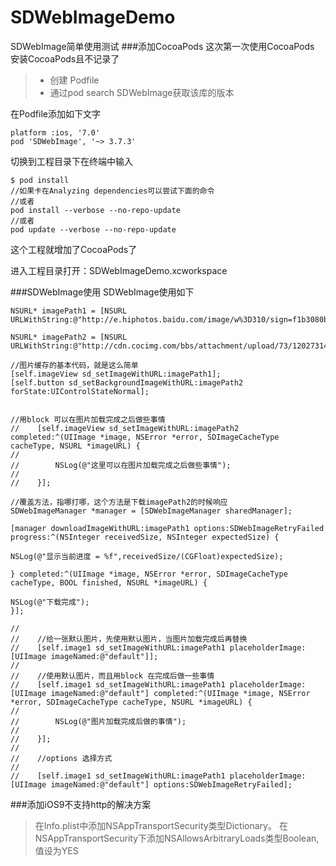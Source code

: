 # SDWebImageDemo
SDWebImage简单使用测试
###添加CocoaPods
这次第一次使用CocoaPods
安装CocoaPods且不记录了

>- 创建 Podfile
>- 通过pod search SDWebImage获取该库的版本

在Podfile添加如下文字
```
platform :ios, '7.0'
pod 'SDWebImage', '~> 3.7.3'
```

切换到工程目录下在终端中输入
```
$ pod install 
//如果卡在Analyzing dependencies可以尝试下面的命令
//或者
pod install --verbose --no-repo-update 
//或者
pod update --verbose --no-repo-update 
```
这个工程就增加了CocoaPods了


进入工程目录打开：SDWebImageDemo.xcworkspace

###SDWebImage使用
SDWebImage使用如下
```
NSURL* imagePath1 = [NSURL URLWithString:@"http://e.hiphotos.baidu.com/image/w%3D310/sign=f1b3080be7dde711e7d245f797eecef4/838ba61ea8d3fd1f65e51a34324e251f94ca5fcb.jpg"];

NSURL* imagePath2 = [NSURL URLWithString:@"http://cdn.cocimg.com/bbs/attachment/upload/73/1202731418914287.jpg"];

//图片缓存的基本代码，就是这么简单
[self.imageView sd_setImageWithURL:imagePath1];
[self.button sd_setBackgroundImageWithURL:imagePath2 forState:UIControlStateNormal];


//用block 可以在图片加载完成之后做些事情
//    [self.imageView sd_setImageWithURL:imagePath2 completed:^(UIImage *image, NSError *error, SDImageCacheType cacheType, NSURL *imageURL) {
//        
//        NSLog(@"这里可以在图片加载完成之后做些事情");
//        
//    }];

//覆盖方法，指哪打哪，这个方法是下载imagePath2的时候响应
SDWebImageManager *manager = [SDWebImageManager sharedManager];

[manager downloadImageWithURL:imagePath1 options:SDWebImageRetryFailed progress:^(NSInteger receivedSize, NSInteger expectedSize) {

NSLog(@"显示当前进度 = %f",receivedSize/(CGFloat)expectedSize);

} completed:^(UIImage *image, NSError *error, SDImageCacheType cacheType, BOOL finished, NSURL *imageURL) {

NSLog(@"下载完成");
}];

//
//    //给一张默认图片，先使用默认图片，当图片加载完成后再替换
//    [self.image1 sd_setImageWithURL:imagePath1 placeholderImage:[UIImage imageNamed:@"default"]];
//
//    //使用默认图片，而且用block 在完成后做一些事情
//    [self.image1 sd_setImageWithURL:imagePath1 placeholderImage:[UIImage imageNamed:@"default"] completed:^(UIImage *image, NSError *error, SDImageCacheType cacheType, NSURL *imageURL) {
//
//        NSLog(@"图片加载完成后做的事情");
//
//    }];
//
//    //options 选择方式
//
//    [self.image1 sd_setImageWithURL:imagePath1 placeholderImage:[UIImage imageNamed:@"default"] options:SDWebImageRetryFailed];

```


###添加iOS9不支持http的解决方案

>在Info.plist中添加NSAppTransportSecurity类型Dictionary。
在NSAppTransportSecurity下添加NSAllowsArbitraryLoads类型Boolean,值设为YES


